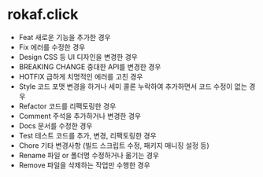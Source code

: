 # rokaf.click

- Feat	새로운 기능을 추가한 경우
- Fix	에러를 수정한 경우
- Design	CSS 등 UI 디자인을 변경한 경우
- BREAKING CHANGE	중대한 API를 변경한 경우
- HOTFIX	급하게 치명적인 에러를 고친 경우
- Style	코드 포맷 변경을 하거나 세미 콜론 누락하여 추가하면서 코드 수정이 없는 경우
- Refactor	코드를 리팩토링한 경우
- Comment	주석을 추가하거나 변경한 경우
- Docs	문서를 수정한 경우
- Test	테스트 코드를 추가, 변경, 리팩토링한 경우
- Chore	기타 변경사항 (빌드 스크립트 수정, 패키지 매니징 설정 등)
- Rename	파일 or 폴더명 수정하거나 옮기는 경우
- Remove	파일을 삭제하는 작업만 수행한 경우